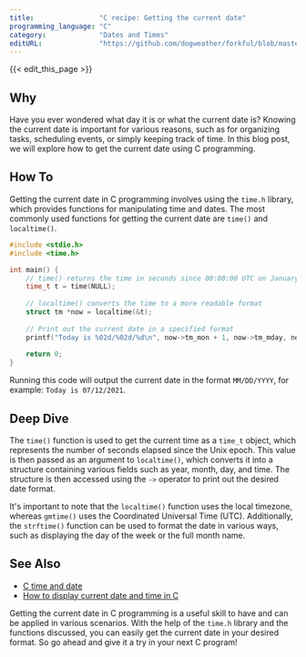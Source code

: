 ```yaml
---
title:                "C recipe: Getting the current date"
programming_language: "C"
category:             "Dates and Times"
editURL:              "https://github.com/dogweather/forkful/blob/master/content/en/c/getting-the-current-date.md"
---
```


{{< edit_this_page >}}

## Why

Have you ever wondered what day it is or what the current date is? Knowing the current date is important for various reasons, such as for organizing tasks, scheduling events, or simply keeping track of time. In this blog post, we will explore how to get the current date using C programming.

## How To

Getting the current date in C programming involves using the `time.h` library, which provides functions for manipulating time and dates. The most commonly used functions for getting the current date are `time()` and `localtime()`.

```C
#include <stdio.h>
#include <time.h>

int main() {
    // time() returns the time in seconds since 00:00:00 UTC on January 1, 1970
    time_t t = time(NULL);
    
    // localtime() converts the time to a more readable format
    struct tm *now = localtime(&t);
    
    // Print out the current date in a specified format
    printf("Today is %02d/%02d/%d\n", now->tm_mon + 1, now->tm_mday, now->tm_year + 1900);
    
    return 0;
}
```

Running this code will output the current date in the format `MM/DD/YYYY`, for example: `Today is 07/12/2021`.

## Deep Dive

The `time()` function is used to get the current time as a `time_t` object, which represents the number of seconds elapsed since the Unix epoch. This value is then passed as an argument to `localtime()`, which converts it into a structure containing various fields such as year, month, day, and time. The structure is then accessed using the `->` operator to print out the desired date format.

It's important to note that the `localtime()` function uses the local timezone, whereas `gmtime()` uses the Coordinated Universal Time (UTC). Additionally, the `strftime()` function can be used to format the date in various ways, such as displaying the day of the week or the full month name.

## See Also

- [C time and date](https://www.programiz.com/c-programming/library-function/time)
- [How to display current date and time in C](https://www.guru99.com/c-programs-getting-system-date.html)

Getting the current date in C programming is a useful skill to have and can be applied in various scenarios. With the help of the `time.h` library and the functions discussed, you can easily get the current date in your desired format. So go ahead and give it a try in your next C program!